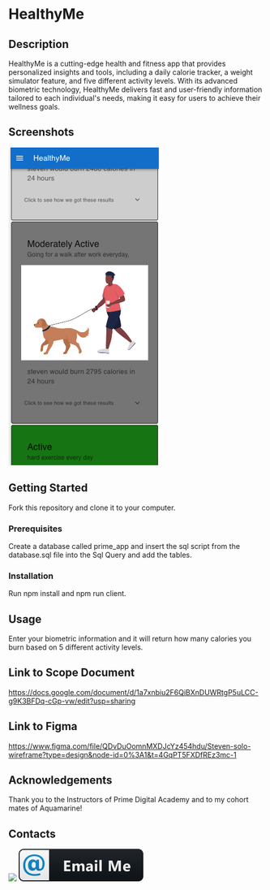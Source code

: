 
# HealthyMe



## Description

HealthyMe is a cutting-edge health and fitness app that provides personalized insights and tools, including a daily calorie tracker, a weight simulator feature, and five different activity levels. With its advanced biometric technology, HealthyMe delivers fast and user-friendly information tailored to each individual's needs, making it easy for users to achieve their wellness goals.

## Screenshots


<img src="./public/images/screenshot.png" />



## Getting Started

Fork this repository and clone it to your computer.

### Prerequisites

Create a database called prime_app and insert the sql script from the database.sql file into the Sql Query and add  the tables.

### Installation

 Run npm install and npm run client. 

## Usage

Enter your biometric information and it will return how many calories you burn based on 5 different activity levels.

## Link to Scope Document
https://docs.google.com/document/d/1a7xnbiu2F6QiBXnDUWRtgP5uLCC-g9K3BFDq-cGp-vw/edit?usp=sharing

## Link to Figma
https://www.figma.com/file/QDvDuOomnMXDJcYz454hdu/Steven-solo-wireframe?type=design&node-id=0%3A1&t=4GqPT5FXDfREz3mc-1
## Acknowledgements

Thank you to the Instructors of Prime Digital Academy and to my cohort mates of Aquamarine!

## Contacts

<a href="https://www.linkedin.com/in/steven-gangl-965832218/"><img src="https://img.shields.io/badge/LinkedIn-0077B5?style=for-the-badge&logo=linkedin&logoColor=white" /></a>  <a href="mailto:steven.h.gangl@gmail.com"><img src=https://raw.githubusercontent.com/johnturner4004/readme-generator/master/src/components/assets/images/email_me_button_icon_151852.svg /></a> 
